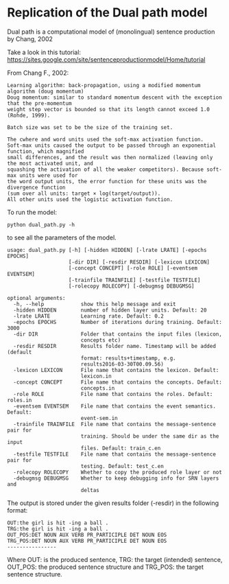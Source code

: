 # Replication of the Dual path model

Dual path is a computational model of (monolingual) sentence production by Chang, 2002

Take a look in this tutorial: https://sites.google.com/site/sentenceproductionmodel/Home/tutorial


From Chang F., 2002:
```
Learning algorithm: back-propagation, using a modified momentum algorithm (doug momentum)
Doug momentum: similar to standard momentum descent with the exception that the pre-momentum
weight step vector is bounded so that its length cannot exceed 1.0 (Rohde, 1999).

Batch size was set to be the size of the training set.

The cwhere and word units used the soft-max activation function.
Soft-max units caused the output to be passed through an exponential function, which magnified
small differences, and the result was then normalized (leaving only the most activated unit, and
squashing the activation of all the weaker competitors). Because soft-max units were used for 
the word output units, the error function for these units was the divergence function 
(sum over all units: target × log(target/output)). 
All other units used the logistic activation function.
```

To run the model: 


```
python dual_path.py -h 
```

to see all the parameters of the model.

```
usage: dual_path.py [-h] [-hidden HIDDEN] [-lrate LRATE] [-epochs EPOCHS]
                    [-dir DIR] [-resdir RESDIR] [-lexicon LEXICON]
                    [-concept CONCEPT] [-role ROLE] [-eventsem EVENTSEM]
                    [-trainfile TRAINFILE] [-testfile TESTFILE]
                    [-rolecopy ROLECOPY] [-debugmsg DEBUGMSG]

optional arguments:
  -h, --help            show this help message and exit
  -hidden HIDDEN        number of hidden layer units. Default: 20
  -lrate LRATE          Learning rate. Default: 0.2
  -epochs EPOCHS        Number of iterations during training. Default: 3000
  -dir DIR              Folder that contains the input files (lexicon,
                        concepts etc)
  -resdir RESDIR        Results folder name. Timestamp will be added (default
                        format: results+timestamp, e.g.
                        results2016-03-30T00.09.56)
  -lexicon LEXICON      File name that contains the lexicon. Default:
                        lexicon.in
  -concept CONCEPT      File name that contains the concepts. Default:
                        concepts.in
  -role ROLE            File name that contains the roles. Default: roles.in
  -eventsem EVENTSEM    File name that contains the event semantics. Default:
                        event-sem.in
  -trainfile TRAINFILE  File name that contains the message-sentence pair for
                        training. Should be under the same dir as the input
                        files. Default: train_c.en
  -testfile TESTFILE    File name that contains the message-sentence pair for
                        testing. Default: test_c.en
  -rolecopy ROLECOPY    Whether to copy the produced role layer or not
  -debugmsg DEBUGMSG    Whether to keep debugging info for SRN layers and
                        deltas
```


The output is stored under the given results folder (-resdir) in the following format:

```
OUT:the girl is hit -ing a ball .
TRG:the girl is hit -ing a ball .
OUT_POS:DET NOUN AUX VERB PR_PARTICIPLE DET NOUN EOS
TRG_POS:DET NOUN AUX VERB PR_PARTICIPLE DET NOUN EOS
----------------
```

Where OUT: is the produced sentence, TRG: the target (intended) sentence, OUT_POS: the produced sentence structure 
and TRG_POS: the target sentence structure.